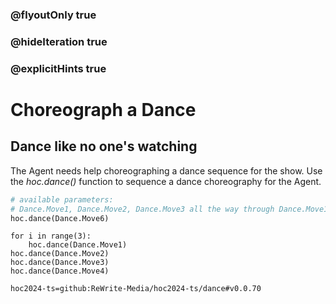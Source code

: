 ### @flyoutOnly true
### @hideIteration true
### @explicitHints true

# Choreograph a Dance

## Dance like no one's watching
The Agent needs help choreographing a dance sequence for the show. Use the *hoc.dance()* function to sequence a dance choreography for the Agent.

```python
# available parameters:
# Dance.Move1, Dance.Move2, Dance.Move3 all the way through Dance.Move14
hoc.dance(Dance.Move6)
```

```python-template
for i in range(3):
    hoc.dance(Dance.Move1)
hoc.dance(Dance.Move2)
hoc.dance(Dance.Move3)
hoc.dance(Dance.Move4)
```

```package
hoc2024-ts=github:ReWrite-Media/hoc2024-ts/dance#v0.0.70
```